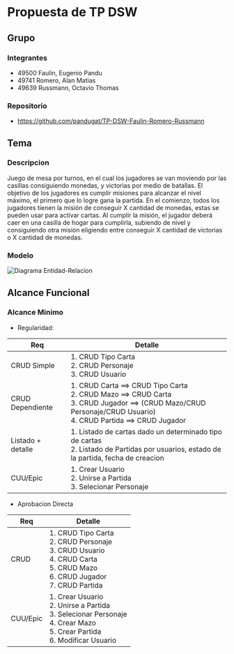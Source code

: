 # Propuesta de TP DSW

## Grupo

### Integrantes

- 49500 Faulin, Eugenio Pandu
- 49741 Romero, Alan Matias
- 49639 Russmann, Octavio Thomas

### Repositorio

- https://github.com/pandugat/TP-DSW-Faulin-Romero-Russmann

## Tema

### Descripcion

Juego de mesa por turnos, en el cual los jugadores se van moviendo por las casillas
consiguiendo monedas, y victorias por medio de batallas. El objetivo de los jugadores es
cumplir misiones para alcanzar el nivel máximo, el primero que lo logre gana la partida. En
el comienzo, todos los jugadores tienen la misión de conseguir X cantidad de monedas,
estas se pueden usar para activar cartas. Al cumplir la misión, el jugador deberá caer en
una casilla de hogar para cumplirla, subiendo de nivel y consiguiendo otra misión
eligiendo entre conseguir X cantidad de victorias o X cantidad de monedas.

### Modelo

![Diagrama Entidad-Relacion](https://github.com/pandugat/TP-DSW-Faulin-Romero-Russmann/blob/main/Imagen/TPDER.png?raw=true)

## Alcance Funcional

### Alcance Minimo

- Regularidad:

| Req                | Detalle                                                                                                                                                                       |
| ------------------ | ----------------------------------------------------------------------------------------------------------------------------------------------------------------------------- |
| CRUD Simple        | 1. CRUD Tipo Carta <br> 2. CRUD Personaje <br> 3. CRUD Usuario                                                                                                                |
| CRUD Dependiente   | 1. CRUD Carta ==\> CRUD Tipo Carta <br> 2. CRUD Mazo ==\> CRUD Carta <br> 3. CRUD Jugador ==\> (CRUD Mazo/CRUD Personaje/CRUD Usuario) <br> 4. CRUD Partida ==\> CRUD Jugador |
| Listado \+ detalle | 1. Listado de cartas dado un determinado tipo de cartas <br> 2. Listado de Partidas por usuarios, estado de la partida, fecha de creacion                                     |
| CUU/Epic           | 1. Crear Usuario <br> 2. Unirse a Partida <br> 3. Selecionar Personaje                                                                                                        |

- Aprobacion Directa

| Req      | Detalle                                                                                                                                       |
| -------- | --------------------------------------------------------------------------------------------------------------------------------------------- |
| CRUD     | 1. CRUD Tipo Carta <br> 2. CRUD Personaje <br> 3. CRUD Usuario <br> 4. CRUD Carta <br> 5. CRUD Mazo <br> 6. CRUD Jugador <br> 7. CRUD Partida |
| CUU/Epic | 1. Crear Usuario <br> 2. Unirse a Partida <br> 3. Selecionar Personaje <br> 4. Crear Mazo <br> 5. Crear Partida <br> 6. Modificar Usuario     |
